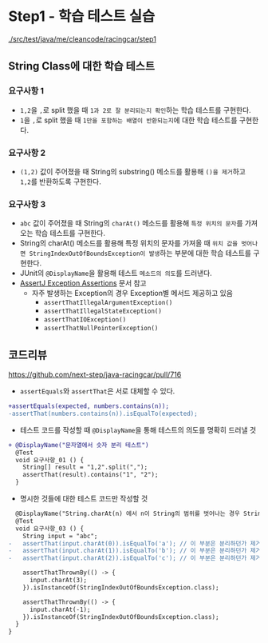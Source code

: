 # Step1 - 학습 테스트 실습

[./src/test/java/me/cleancode/racingcar/step1](./src/test/java/me/cleancode/racingcar/step1)

## String Class에 대한 학습 테스트

### 요구사항 1

- `1,2`을 `,`로 split 했을 때 `1과 2로 잘 분리되는지 확인`하는 학습 테스트를 구현한다.
- `1`을 `,`로 split 했을 때 `1만을 포함하는 배열이 반환되는지`에 대한 학습 테스트를 구현한다.

### 요구사항 2

- `(1,2)` 값이 주어졌을 때 String의 substring() 메소드를 활용해 `()을 제거`하고\
  `1,2`를 반환하도록 구현한다.

### 요구사항 3

- `abc` 값이 주어졌을 때 String의 `charAt()` 메소드를 활용해 `특정 위치의 문자`를 가져오는 학습 테스트를 구현한다.
- String의 charAt() 메소드를 활용해 특정 위치의 문자를 가져올 때 `위치 값을 벗어나면 StringIndexOutOfBoundsException이 발생`하는 부분에 대한 학습 테스트를 구현한다.
- JUnit의 `@DisplayName`을 활용해 테스트 `메소드의 의도`를 드러낸다.
- [AssertJ Exception Assertions](https://www.baeldung.com/assertj-exception-assertion) 문서 참고
  - 자주 발생하는 Exception의 경우 Exception별 메서드 제공하고 있음
    - `assertThatIllegalArgumentException()`
    - `assertThatIllegalStateException()`
    - `assertThatIOException()`
    - `assertThatNullPointerException()`

## 코드리뷰

https://github.com/next-step/java-racingcar/pull/716

- `assertEquals`와 `assertThat`은 서로 대체할 수 있다.
```diff
+assertEquals(expected, numbers.contains(n));
-assertThat(numbers.contains(n)).isEqualTo(expected);
```

- 테스트 코드를 작성할 때 `@DisplayName`을 통해 테스트의 의도를 명확히 드러낼 것
```diff
+ @DisplayName("문자열에서 숫자 분리 테스트")
  @Test
  void 요구사항_01 () {
    String[] result = "1,2".split(",");
    assertThat(result).contains("1", "2");
  }
```

- 명시한 것들에 대한 테스트 코드만 작성할 것

```diff
  @DisplayName("String.charAt(n) 에서 n이 String의 범위를 벗어나는 경우 StringIndexOutOfBoundsException 발생")
  @Test
  void 요구사항_03 () {
    String input = "abc";
-   assertThat(input.charAt(0)).isEqualTo('a'); // 이 부분은 분리하던가 제거하는것이 좋음
-   assertThat(input.charAt(1)).isEqualTo('b'); // 이 부분은 분리하던가 제거하는것이 좋음
-   assertThat(input.charAt(2)).isEqualTo('c'); // 이 부분은 분리하던가 제거하는것이 좋음

    assertThatThrownBy(() -> {
      input.charAt(3);
    }).isInstanceOf(StringIndexOutOfBoundsException.class);

    assertThatThrownBy(() -> {
      input.charAt(-1);
    }).isInstanceOf(StringIndexOutOfBoundsException.class);
  }
}
```